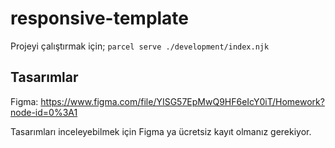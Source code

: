 # responsive-template

Projeyi çalıştırmak için;
`parcel serve ./development/index.njk`

## Tasarımlar
Figma: https://www.figma.com/file/YISG57EpMwQ9HF6eIcY0iT/Homework?node-id=0%3A1

Tasarımları inceleyebilmek için Figma ya ücretsiz kayıt olmanız gerekiyor.
